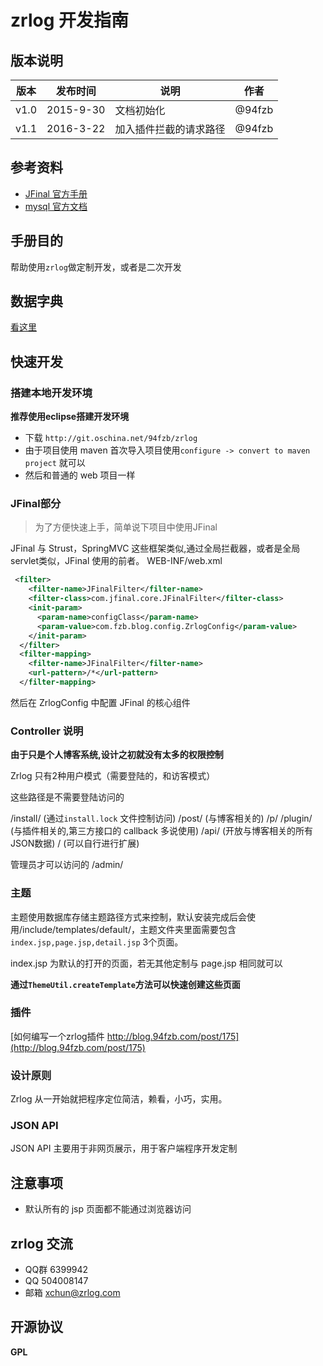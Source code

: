 # zrlog 开发指南

## 版本说明

|版本|发布时间|说明|作者|
|---|---|---|---|
|v1.0|2015-9-30|文档初始化|@94fzb|
|v1.1|2016-3-22|加入插件拦截的请求路径|@94fzb|

## 参考资料

- [JFinal 官方手册](http://jfinal.com)
- [mysql 官方文档](http://doc.mysql.com)

## 手册目的

帮助使用`zrlog`做定制开发，或者是二次开发

## 数据字典

[看这里](http://doc.zrlog.com/database/index.html)

## 快速开发

### 搭建本地开发环境

**推荐使用eclipse搭建开发环境**

* 下载 `http://git.oschina.net/94fzb/zrlog`
* 由于项目使用 maven 首次导入项目使用`configure -> convert to maven project` 就可以
* 然后和普通的 web 项目一样

### JFinal部分

> 为了方便快速上手，简单说下项目中使用JFinal

JFinal 与 Strust，SpringMVC 这些框架类似,通过全局拦截器，或者是全局servlet类似，JFinal 使用的前者。 WEB-INF/web.xml

```xml
 <filter>
    <filter-name>JFinalFilter</filter-name>
    <filter-class>com.jfinal.core.JFinalFilter</filter-class>
    <init-param>
      <param-name>configClass</param-name>
      <param-value>com.fzb.blog.config.ZrlogConfig</param-value>
    </init-param>
  </filter>
  <filter-mapping>
    <filter-name>JFinalFilter</filter-name>
    <url-pattern>/*</url-pattern>
  </filter-mapping>
```

然后在 ZrlogConfig 中配置 JFinal 的核心组件

### Controller 说明

**由于只是个人博客系统,设计之初就没有太多的权限控制**

Zrlog 只有2种用户模式（需要登陆的，和访客模式）

这些路径是不需要登陆访问的

/install/ (通过`install.lock` 文件控制访问)
/post/ (与博客相关的)
/p/ /plugin/ (与插件相关的,第三方接口的 callback 多说使用)
/api/ (开放与博客相关的所有JSON数据)
/ (可以自行进行扩展)

管理员才可以访问的 /admin/

### 主题

主题使用数据库存储主题路径方式来控制，默认安装完成后会使用/include/templates/default/，主题文件夹里面需要包含 `index.jsp,page.jsp,detail.jsp` 3个页面。

index.jsp 为默认的打开的页面，若无其他定制与 page.jsp 相同就可以

**通过`ThemeUtil.createTemplate`方法可以快速创建这些页面**

### 插件

[如何编写一个zrlog插件 http://blog.94fzb.com/post/175](http://blog.94fzb.com/post/175)

### 设计原则

Zrlog 从一开始就把程序定位简洁，赖看，小巧，实用。

### JSON API

JSON API 主要用于非网页展示，用于客户端程序开发定制

## 注意事项

* 默认所有的 jsp 页面都不能通过浏览器访问

## zrlog 交流

* QQ群 6399942
* QQ 504008147
* 邮箱 xchun@zrlog.com

## 开源协议

**GPL**